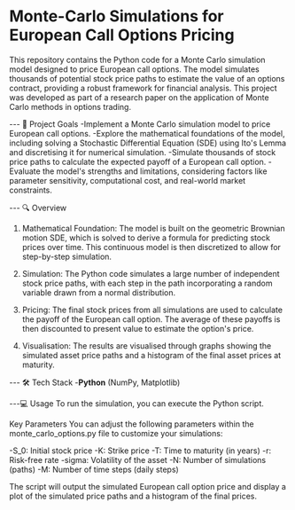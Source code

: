 # Monte-Carlo Simulations for European Call Options Pricing
This repository contains the Python code for a Monte Carlo simulation model designed to price European call options. The model simulates thousands of potential stock price paths to estimate the value of an options contract, providing a robust framework for financial analysis. This project was developed as part of a research paper on the application of Monte Carlo methods in options trading.

--- 🎯 Project Goals
-Implement a Monte Carlo simulation model to price European call options.
-Explore the mathematical foundations of the model, including solving a Stochastic Differential Equation (SDE) using Ito's Lemma and discretising it for numerical simulation.
-Simulate thousands of stock price paths to calculate the expected payoff of a European call option.
-Evaluate the model's strengths and limitations, considering factors like parameter sensitivity, computational cost, and real-world market constraints.

--- 🔍 Overview
1. Mathematical Foundation: The model is built on the geometric Brownian motion SDE, which is solved to derive a formula for predicting stock prices over time. This continuous model is then discretized to allow for step-by-step simulation.

2. Simulation: The Python code simulates a large number of independent stock price paths, with each step in the path incorporating a random variable drawn from a normal distribution.

3. Pricing: The final stock prices from all simulations are used to calculate the payoff of the European call option. The average of these payoffs is then discounted to present value to estimate the option's price.

4. Visualisation: The results are visualised through graphs showing the simulated asset price paths and a histogram of the final asset prices at maturity.

--- 🛠️ Tech Stack
-**Python** (NumPy, Matplotlib)

---💻 Usage
To run the simulation, you can execute the Python script.

Key Parameters
You can adjust the following parameters within the monte_carlo_options.py file to customize your simulations:

-S_0: Initial stock price
-K: Strike price
-T: Time to maturity (in years)
-r: Risk-free rate
-sigma: Volatility of the asset
-N: Number of simulations (paths)
-M: Number of time steps (daily steps)

The script will output the simulated European call option price and display a plot of the simulated price paths and a histogram of the final prices.
